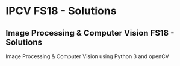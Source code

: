 # IPCV FS18 - Solutions

## Image Processing & Computer Vision FS18 - Solutions

Image Processing & Computer Vision using Python 3 and openCV
